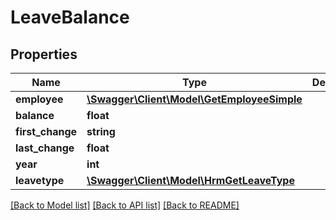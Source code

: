 # LeaveBalance

## Properties
Name | Type | Description | Notes
------------ | ------------- | ------------- | -------------
**employee** | [**\Swagger\Client\Model\GetEmployeeSimple**](GetEmployeeSimple.md) |  | [optional] 
**balance** | **float** |  | [optional] 
**first_change** | **string** |  | [optional] 
**last_change** | **float** |  | [optional] 
**year** | **int** |  | [optional] 
**leavetype** | [**\Swagger\Client\Model\HrmGetLeaveType**](HrmGetLeaveType.md) |  | [optional] 

[[Back to Model list]](../README.md#documentation-for-models) [[Back to API list]](../README.md#documentation-for-api-endpoints) [[Back to README]](../README.md)



